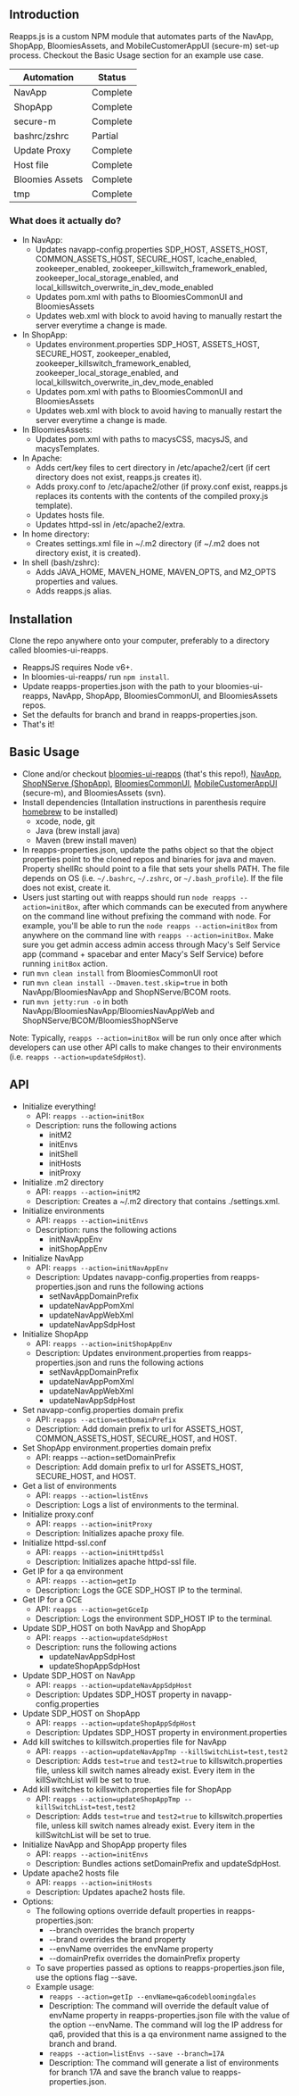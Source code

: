 ## Introduction
Reapps.js is a custom NPM module that automates parts of the NavApp, ShopApp, BloomiesAssets, and MobileCustomerAppUI (secure-m) set-up process. Checkout the Basic Usage section for an example use case.

| Automation      | Status   |
|-----------------|----------|
| NavApp          | Complete |
| ShopApp         | Complete |
| secure-m        | Complete |
| bashrc/zshrc    | Partial  |
| Update Proxy    | Complete |
| Host file       | Complete |
| Bloomies Assets | Complete |
| tmp             | Complete |

### What does it actually do?

* In NavApp:
  - Updates navapp-config.properties SDP_HOST, ASSETS_HOST, COMMON_ASSETS_HOST, SECURE_HOST, lcache_enabled, zookeeper_enabled, zookeeper_killswitch_framework_enabled, zookeeper_local_storage_enabled, and local_killswitch_overwrite_in_dev_mode_enabled
  - Updates pom.xml with paths to BloomiesCommonUI and BloomiesAssets
  - Updates web.xml with block to avoid having to manually restart the server everytime a change is made.
* In ShopApp:
  - Updates environment.properties SDP_HOST, ASSETS_HOST, SECURE_HOST, zookeeper_enabled, zookeeper_killswitch_framework_enabled, zookeeper_local_storage_enabled, and local_killswitch_overwrite_in_dev_mode_enabled
  - Updates pom.xml with paths to BloomiesCommonUI and BloomiesAssets
  - Updates web.xml with block to avoid having to manually restart the server everytime a change is made.
* In BloomiesAssets:
  - Updates pom.xml with paths to macysCSS, macysJS, and macysTemplates.
* In Apache:
  - Adds cert/key files to cert directory in /etc/apache2/cert (if cert directory does not exist, reapps.js creates it).
  - Adds proxy.conf to /etc/apache2/other (if proxy.conf exist, reapps.js replaces its contents with the contents of the compiled proxy.js template).
  - Updates hosts file. 
  - Updates httpd-ssl in /etc/apache2/extra. 
* In home directory:
  - Creates settings.xml file in ~/.m2 directory (if ~/.m2 does not directory exist, it is created).
* In shell (bash/zshrc):
  - Adds JAVA_HOME, MAVEN_HOME, MAVEN_OPTS, and M2_OPTS properties and values.
  - Adds reapps.js alias.

## Installation
Clone the repo anywhere onto your computer, preferably to a directory called bloomies-ui-reapps.
* ReappsJS requires Node v6+.
* In bloomies-ui-reapps/ run `npm install`.
* Update reapps-properties.json with the path to your bloomies-ui-reapps, NavApp, ShopApp, BloomiesCommonUI, and BloomiesAssets repos.
* Set the defaults for branch and brand in reapps-properties.json.
* That's it!

## Basic Usage
* Clone and/or checkout [bloomies-ui-reapps](https://code.devops.fds.com/CAP/bloomies-ui-reapps) (that's this repo!), [NavApp](https://code.devops.fds.com/CAP/NavApp), [ShopNServe (ShopApp)](https://code.devops.fds.com/CAP/ShopNServe), [BloomiesCommonUI](https://code.devops.fds.com/CAP/BloomiesCommonUI), [MobileCustomerAppUI](https://code.devops.fds.com/CAP/MobileCustomerAppUI) (secure-m), and BloomiesAssets (svn).
* Install dependencies (Intallation instructions in parenthesis require [homebrew](http://brew.sh/) to be installed)
  - xcode, node, git
  - Java (brew install java)
  - Maven (brew install maven)
* In reapps-properties.json, update the paths object so that the object properties point to the cloned repos and binaries for java and maven.  Property shellRc should point to a file that sets your shells PATH. The file depends on OS (i.e. `~/.bashrc`, `~/.zshrc`, or `~/.bash_profile`).  If the file does not exist, create it.
* Users just starting out with reapps should run `node reapps --action=initBox`, after which commands can be executed from anywhere on the command line without prefixing the command with node.  For example, you'll be able to run the `node reapps --action=initBox` from anywhere on the command line with `reapps --action=initBox`. Make sure you get admin access admin access through Macy's Self Service app (command + spacebar and enter Macy's Self Service) before running `initBox` action.
* run `mvn clean install` from BloomiesCommonUI root
* run `mvn clean install --Dmaven.test.skip=true` in both NavApp/BloomiesNavApp and ShopNServe/BCOM roots.
* run `mvn jetty:run -o` in both NavApp/BloomiesNavApp/BloomiesNavAppWeb and ShopNServe/BCOM/BloomiesShopNServe

Note: Typically, `reapps --action=initBox` will be run only once after which developers can use other API calls to make changes to their environments (i.e. `reapps --action=updateSdpHost`).

## API
* Initialize everything!
  - API: `reapps --action=initBox`
  - Description: runs the following actions
       - initM2
       - initEnvs
       - initShell
       - initHosts
       - initProxy
* Initialize .m2 directory
  - API: `reapps --action=initM2`
  - Description: Creates a ~/.m2 directory that contains ./settings.xml.
* Initialize environments
  - API: `reapps --action=initEnvs`
  - Description: runs the following actions
     - initNavAppEnv
     - initShopAppEnv
* Initialize NavApp 
  - API: `reapps --action=initNavAppEnv`
  - Description: Updates navapp-config.properties from reapps-properties.json and runs the following actions
     - setNavAppDomainPrefix
     - updateNavAppPomXml
     - updateNavAppWebXml
     - updateNavAppSdpHost
* Initialize ShopApp
  - API: `reapps --action=initShopAppEnv`
  - Description: Updates environment.properties from reapps-properties.json and runs the following actions
     - setNavAppDomainPrefix
     - updateNavAppPomXml
     - updateNavAppWebXml
     - updateNavAppSdpHost   
* Set navapp-config.properties domain prefix
  - API: `reapps --action=setDomainPrefix`
  - Description: Add domain prefix to url for ASSETS_HOST, COMMON_ASSETS_HOST, SECURE_HOST, and HOST. 
* Set ShopApp environment.properties domain prefix
  - API: reapps --action=setDomainPrefix
  - Description: Add domain prefix to url for ASSETS_HOST, SECURE_HOST, and HOST.       
* Get a list of environments
  - API: `reapps --action=listEnvs`
  - Description: Logs a list of environments to the terminal.
* Initialize proxy.conf
  - API: `reapps --action=initProxy`
  - Description: Initializes apache proxy file.
* Initialize httpd-ssl.conf
  - API: `reapps --action=initHttpdSsl`
  - Description: Initializes apache httpd-ssl file.
* Get IP for a qa environment
  - API: `reapps --action=getIp`
  - Description: Logs the GCE SDP_HOST IP to the terminal.
* Get IP for a GCE
  - API: `reapps --action=getGceIp`
  - Description: Logs the environment SDP_HOST IP to the terminal.
* Update SDP_HOST on both NavApp and ShopApp
  - API: `reapps --action=updateSdpHost`
  - Description: runs the following actions
     - updateNavAppSdpHost
     - updateShopAppSdpHost
* Update SDP_HOST on NavApp
  - API: `reapps --action=updateNavAppSdpHost`
  - Description: Updates SDP_HOST property in navapp-config.properties
* Update SDP_HOST on ShopApp
  - API: `reapps --action=updateShopAppSdpHost`
  - Description: Updates SDP_HOST property in environment.properties
* Add kill switches to killswitch.properties file for NavApp
  - API: `reapps --action=updateNavAppTmp --killSwitchList=test,test2`
  - Description: Adds `test=true` and `test2=true` to killswitch.properties file, unless kill switch names already exist. Every item in the killSwitchList will be set to true.
* Add kill switches to killswitch.properties file for ShopApp
  - API: `reapps --action=updateShopAppTmp --killSwitchList=test,test2`
  - Description: Adds `test=true` and `test2=true` to killswitch.properties file, unless kill switch names already exist. Every item in the killSwitchList will be set to true.
* Initialize NavApp and ShopApp property files
  - API: `reapps --action=initEnvs`
  - Description: Bundles actions setDomainPrefix and updateSdpHost.
* Update apache2 hosts file
  - API: `reapps --action=initHosts`
  - Description: Updates apache2 hosts file. 
* Options:
  - The following options override default properties in reapps-properties.json:
     - --branch overrides the branch property
     - --brand overrides the brand property
     - --envName overrides the envName property
     - --domainPrefix overrides the domainPrefix property
  - To save properties passed as options to reapps-properties.json file, use the options flag --save.     
  - Example usage:
     - `reapps --action=getIp --envName=qa6codebloomingdales`
     - Description: The command will override the default value of envName property in reapps-properties.json file with the value of the option --envName.  The command will log the IP address for qa6, provided that this is a qa environment name assigned to the branch and brand.
     - `reapps --action=listEnvs --save --branch=17A`
     - Description: The command will generate a list of environments for branch 17A and save the branch value to reapps-properties.json.